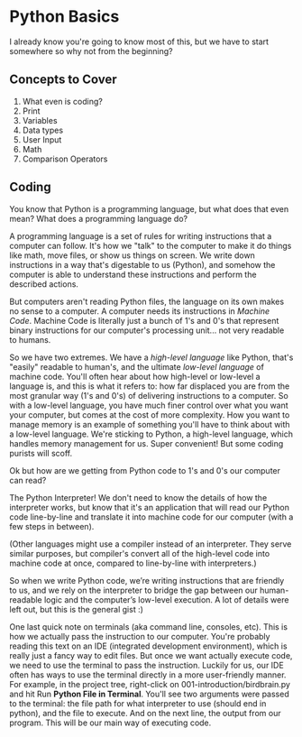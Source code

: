 # Python Basics

I already know you're going to know most of this, but we have to start somewhere so why not from the beginning? 

## Concepts to Cover
1. What even is coding?
2. Print
3. Variables
4. Data types
5. User Input
6. Math
7. Comparison Operators

## Coding

You know that Python is a programming language, but what does that even mean? What does a programming language do?

A programming language is a set of rules for writing instructions that a computer can follow. It's how we "talk" to the computer to make it do things like math, move files, or show us things on screen. We write down instructions in a way that's digestable to us (Python), and somehow the computer is able to understand these instructions and perform the described actions.

But computers aren't reading Python files, the language on its own makes no sense to a computer. A computer needs its instructions in *Machine Code*. Machine Code is literally just a bunch of 1's and 0's that represent binary instructions for our computer's processing unit... not very readable to humans.

So we have two extremes. We have a *high-level language* like Python, that's "easily" readable to human's, and the ultimate *low-level language* of machine code. You'll often hear about how high-level or low-level a language is, and this is what it refers to: how far displaced you are from the most granular way (1's and 0's) of delivering instructions to a computer. So with a low-level language, you have much finer control over what you want your computer, but comes at the cost of more complexity. How you want to manage memory is an example of something you'll have to think about with a low-level language. We're sticking to Python, a high-level language, which handles memory management for us. Super convenient! But some coding purists will scoff.

Ok but how are we getting from Python code to 1's and 0's our computer can read?

The Python Interpreter! We don't need to know the details of how the interpreter works, but know that it's an application that will read our Python code line-by-line and translate it into machine code for our computer (with a few steps in between).

(Other languages might use a compiler instead of an interpreter. They serve similar purposes, but compiler's convert all of the high-level code into machine code at once, compared to line-by-line with interpreters.)

So when we write Python code, we’re writing instructions that are friendly to us, and we rely on the interpreter to bridge the gap between our human-readable logic and the computer’s low-level execution. A lot of details were left out, but this is the general gist :)

One last quick note on terminals (aka command line, consoles, etc). This is how we actually pass the instruction to our computer. You're probably reading this text on an IDE (integrated development environment), which is really just a fancy way to edit files. But once we want actually execute code, we need to use the terminal to pass the instruction. Luckily for us, our IDE often has ways to use the terminal directly in a more user-friendly manner. For example, in the project tree, right-click on 001-introduction/birdbrain.py and hit Run **Python File in Terminal**. You'll see two arguments were passed to the terminal: the file path for what interpreter to use (should end in python), and the file to execute. And on the next line, the output from our program. This will be our main way of executing code.
